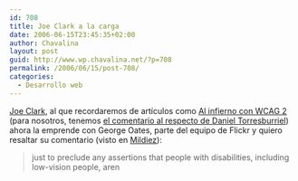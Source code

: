 ```yaml
---
id: 708
title: Joe Clark a la carga
date: 2006-06-15T23:45:35+02:00
author: Chavalina
layout: post
guid: http://www.wp.chavalina.net/?p=708
permalink: /2006/06/15/post-708/
categories:
  - Desarrollo web
---
```

<a href="http://joeclark.org/" target="_blank">Joe Clark</a>, al que recordaremos de artículos como <a href="http://www.alistapart.com/articles/tohellwithwcag2" target="_blank">Al infierno con WCAG 2</a> (para nosotros, tenemos <a href="http://www.torresburriel.com/weblog/2006/05/23/joe-clark-manda-al-infierno-las-wcag2/" target="_blank">el comentario al respecto de Daniel Torresburriel</a>) ahora la emprende con George Oates, parte del equipo de Flickr y quiero resaltar su comentario (visto en <a href="http://www.mildiez.net/archivos/2006/06/15/mas-perlas-de-joe-clark/" target="_blank">Mildiez</a>): 

> just to preclude any assertions that people with disabilities, including low-vision people, aren